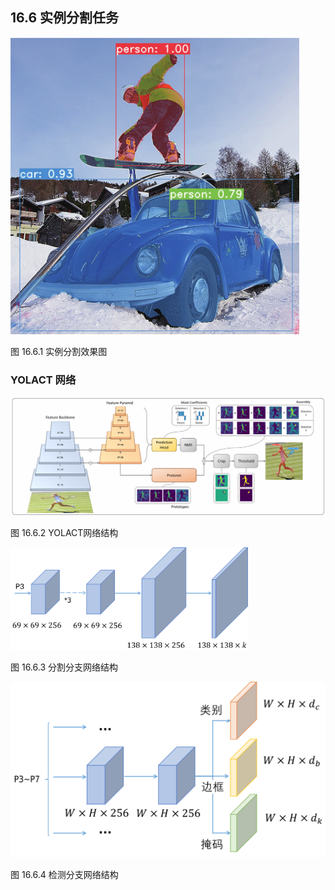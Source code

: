 
## 16.6 实例分割任务

<img src="./img/16.3-yolact效果图2.png">

图 16.6.1 实例分割效果图  

### YOLACT 网络

<img src="./img/16.3-yolact结构.png"> 

图 16.6.2 YOLACT网络结构

<img src="./img/16.3-Protonet.png" width=380> 

图 16.6.3 分割分支网络结构  

<img src="./img/16.3-YOLACT-Head.png"> 

图 16.6.4 检测分支网络结构  
